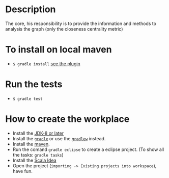 # Description

The core, his responsibility is to provide the information and methods to analysis the graph (only the closeness centrality metric)

# To install on local maven
- `$ gradle install`
[see the plugin](https://docs.gradle.org/current/userguide/maven_plugin.html)
 
# Run the tests
- `$ gradle test`

# How to create the workplace #
- Install the [JDK-8 or later](http://www.oracle.com/technetwork/pt/java/javase/downloads/index.html)
- Install the [`gradle`](https://docs.gradle.org/current/userguide/installation.html) or use the [`gradlew`](https://docs.gradle.org/current/userguide/gradle_wrapper.html) instead.
- Install the [maven](https://maven.apache.org/download.cgi).
- Run the comand `gradle eclipse` to create a eclipse project. (To show all the tasks: `gradle tasks`)
- Install the [Scala Idea](http://scala-ide.org/)
- Open the project (`importing -> Existing projects into workspace`), have fun.